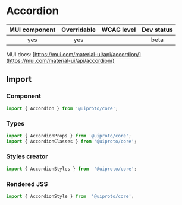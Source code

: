 # Accordion

MUI component | Overridable | WCAG level | Dev status
:-----------: | :---------: | :--------: | :------------:
yes | yes | | beta

MUI docs: [https://mui.com/material-ui/api/accordion/](https://mui.com/material-ui/api/accordion/)

## Import

### Component
```javascript
import { Accordion } from '@uiproto/core';
```
### Types
```javascript
import { AccordionProps } from '@uiproto/core';
import { AccordionClasses } from '@uiproto/core';
```

### Styles creator
```javascript
import { AccordionStyles } from  '@uiproto/core';
```

### Rendered JSS
```javascript
import { AccordionStyle } from  '@uiproto/core';
```
